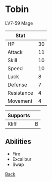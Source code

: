 # Tobin

LV7-59 Mage

| Stat       | <!-- --> |
| ---------- | -------- |
| HP         | 30       |
| Attack     | 11       |
| Skill      | 10       |
| Speed      | 10       |
| Luck       | 8        |
| Defense    | 7        |
| Resistance | 4        |
| Movement   | 4        |

| Supports | <!-- --> |
| -------- | -------- |
| Kliff    | B        |

## Abilities

- Fire
- Excalibur
- Swap

[Back](../README.md)
